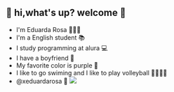 ## 🍒 hi,what's up? welcome 🍒




- I'm Eduarda Rosa 🙋🏽‍♀️
- I'm a English student 📚
- I study programming at alura 💻
- I have a boyfriend 💑
- My favorite color is purple 💜
- I like to go swiming and I like to play volleyball 🏊🏽‍♀️🏐
- @xeduardarosa 📱
![](https://media1.tenor.com/m/4e3Gh3RIy3sAAAAC/surprised-ryan-reynolds.gif)
